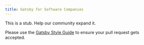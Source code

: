 ```yaml
---
title: Gatsby for Software Companies
---
```


This is a stub. Help our community expand it.

Please use the [Gatsby Style Guide](/contributing/gatsby-style-guide/) to ensure your
pull request gets accepted.
